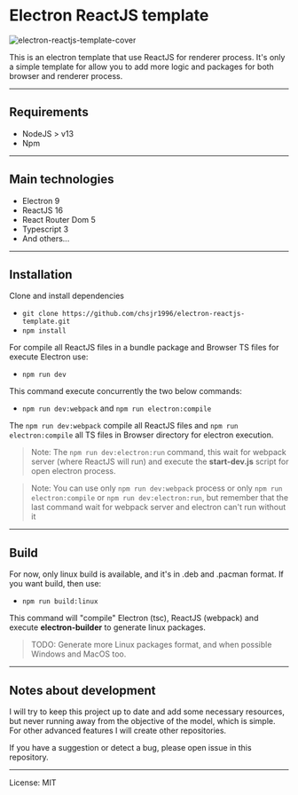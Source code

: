 # Electron ReactJS template

![electron-reactjs-template-cover](https://repository-images.githubusercontent.com/250954487/fa559280-786a-11ea-8aa5-997defa997f9)

This is an electron template that use ReactJS for renderer process. It's only a simple template for allow you to add more logic and packages for both browser and renderer process.

---

## Requirements

- NodeJS > v13
- Npm

---

## Main technologies

- Electron 9
- ReactJS 16
- React Router Dom 5
- Typescript 3
- And others...

---

## Installation

Clone and install dependencies

- `git clone https://github.com/chsjr1996/electron-reactjs-template.git`
- `npm install`

For compile all ReactJS files in a bundle package and Browser TS files for execute Electron use:

- `npm run dev`

This command execute concurrently the two below commands:

- `npm run dev:webpack` and `npm run electron:compile`

The `npm run dev:webpack` compile all ReactJS files and `npm run electron:compile` all TS files in Browser directory for electron execution.

> Note: The `npm run dev:electron:run` command, this wait for webpack server (where ReactJS will run) and execute the **start-dev.js** script for open electron process.

> Note: You can use only `npm run dev:webpack` process or only `npm run electron:compile` or `npm run dev:electron:run`, but remember that the last command wait for webpack server and electron can't run without it

---

## Build

For now, only linux build is available, and it's in .deb and .pacman format. If you want build, then use:

- `npm run build:linux`

This command will "compile" Electron (tsc), ReactJS (webpack) and execute **electron-builder** to generate linux packages.

> TODO: Generate more Linux packages format, and when possible Windows and MacOS too.

---

## Notes about development

I will try to keep this project up to date and add some necessary resources, but never running away from the objective of the model, which is simple. For other advanced features I will create other repositories.

If you have a suggestion or detect a bug, please open issue in this repository.

---

License: MIT

